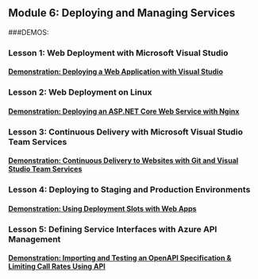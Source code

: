 ## Module 6: Deploying and Managing Services

###DEMOS:

### Lesson 1: Web Deployment with Microsoft Visual Studio

#### [Demonstration: Deploying a Web Application with Visual Studio](DemoFiles/demo0601)

### Lesson 2: Web Deployment on Linux

#### [Demonstration: Deploying an ASP.NET Core Web Service with Nginx](DemoFiles/demo0602)


###  Lesson 3: Continuous Delivery with Microsoft Visual Studio Team Services

#### [Demonstration: Continuous Delivery to Websites with Git and Visual Studio Team Services](DemoFiles/demo0603/MyApp)


###  Lesson 4: Deploying to Staging and Production Environments

#### [Demonstration: Using Deployment Slots with Web Apps](DemoFiles/demo0604)


###  Lesson 5: Defining Service Interfaces with Azure API Management

#### [Demonstration: Importing and Testing an OpenAPI Specification & Limiting Call Rates Using API](DemoFiles/demo0605)